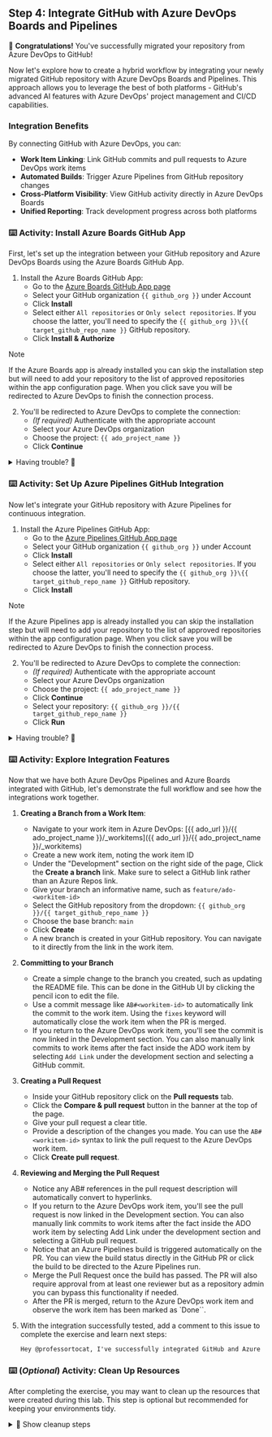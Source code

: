 ## Step 4: Integrate GitHub with Azure DevOps Boards and Pipelines

🎉 **Congratulations!** You've successfully migrated your repository from Azure DevOps to GitHub!

Now let's explore how to create a hybrid workflow by integrating your newly migrated GitHub repository with Azure DevOps Boards and Pipelines. This approach allows you to leverage the best of both platforms - GitHub's advanced AI features with Azure DevOps' project management and CI/CD capabilities.

### Integration Benefits

By connecting GitHub with Azure DevOps, you can:

- **Work Item Linking**: Link GitHub commits and pull requests to Azure DevOps work items
- **Automated Builds**: Trigger Azure Pipelines from GitHub repository changes
- **Cross-Platform Visibility**: View GitHub activity directly in Azure DevOps Boards
- **Unified Reporting**: Track development progress across both platforms

### ⌨️ Activity: Install Azure Boards GitHub App

First, let's set up the integration between your GitHub repository and Azure DevOps Boards using the Azure Boards GitHub App.

1. Install the Azure Boards GitHub App:
   - Go to the [Azure Boards GitHub App page](https://github.com/marketplace/azure-boards)
   - Select your GitHub organization `{{ github_org }}` under Account
   - Click **Install**
   - Select either `All repositories` or `Only select repositories`. If you choose the latter, you'll need to specify the `{{ github_org }}\{{ target_github_repo_name }}` GitHub repository.
   - Click **Install & Authorize**

> [!NOTE]
> If the Azure Boards app is already installed you can skip the installation step but will need to add your repository to the list of approved repositories within the app configuration page. When you click save you will be redirected to Azure DevOps to finish the connection process.

2. You'll be redirected to Azure DevOps to complete the connection:
   - _(If required)_ Authenticate with the appropriate account
   - Select your Azure DevOps organization
   - Choose the project: `{{ ado_project_name }}`
   - Click **Continue**

<details>
<summary>Having trouble? 🤷</summary><br/>

- Make sure you have admin permissions on both the GitHub repository and Azure DevOps project
- If the Azure Boards app isn't showing up, check that it's properly installed in your organization's settings
- If you have many GitHub repositories you may be prompted to select the specific repository you want to connect to Azure Boards.

</details>

### ⌨️ Activity: Set Up Azure Pipelines GitHub Integration

Now let's integrate your GitHub repository with Azure Pipelines for continuous integration.

1. Install the Azure Pipelines GitHub App:
   - Go to the [Azure Pipelines GitHub App page](https://github.com/marketplace/azure-pipelines)
   - Select your GitHub organization `{{ github_org }}` under Account
   - Click **Install**
   - Select either `All repositories` or `Only select repositories`. If you choose the latter, you'll need to specify the `{{ github_org }}\{{ target_github_repo_name }}` GitHub repository.
   - Click **Install**

> [!NOTE]
> If the Azure Pipelines app is already installed you can skip the installation step but will need to add your repository to the list of approved repositories within the app configuration page. When you click save you will be redirected to Azure DevOps to finish the connection process.

2. You'll be redirected to Azure DevOps to complete the connection:
   - _(If required)_ Authenticate with the appropriate account
   - Select your Azure DevOps organization
   - Choose the project: `{{ ado_project_name }}`
   - Click **Continue**
   - Select your repository: `{{ github_org }}/{{ target_github_repo_name }}`
   - Click **Run**

<details>
<summary>Having trouble? 🤷</summary><br/>

- Make sure you have admin permissions on both the GitHub repository and Azure DevOps project
- If the Azure Pipelines app isn't showing up, check that it's properly installed in your organization's settings
- If you are using a free Azure DevOps organization, ensure you have enough parallel jobs available for your builds. If your build fails due to "No hosted parallelism", you can still proceed with the rest of the exercise.

</details>

### ⌨️ Activity: Explore Integration Features

Now that we have both Azure DevOps Pipelines and Azure Boards integrated with GitHub, let's demonstrate the full workflow and see how the integrations work together.

1. **Creating a Branch from a Work Item**:

   - Navigate to your work item in Azure DevOps: [{{ ado_url }}/{{ ado_project_name }}/_workitems]({{ ado_url }}/{{ ado_project_name }}/\_workitems)
   - Create a new work item, noting the work item ID
   - Under the "Development" section on the right side of the page, Click the **Create a branch** link. Make sure to select a GitHub link rather than an Azure Repos link.
   - Give your branch an informative name, such as `feature/ado-<workitem-id>`
   - Select the GitHub repository from the dropdown: `{{ github_org }}/{{ target_github_repo_name }}`
   - Choose the base branch: `main`
   - Click **Create**
   - A new branch is created in your GitHub repository. You can navigate to it directly from the link in the work item.

1. **Committing to your Branch**

   - Create a simple change to the branch you created, such as updating the README file. This can be done in the GitHub UI by clicking the pencil icon to edit the file.
   - Use a commit message like `AB#<workitem-id>` to automatically link the commit to the work item. Using the `fixes` keyword will automatically close the work item when the PR is merged.
   - If you return to the Azure DevOps work item, you'll see the commit is now linked in the Development section. You can also manually link commits to work items after the fact inside the ADO work item by selecting `Add Link` under the development section and selecting a GitHub commit.

1. **Creating a Pull Request**

   - Inside your GitHub repository click on the **Pull requests** tab.
   - Click the **Compare & pull request** button in the banner at the top of the page.
   - Give your pull request a clear title.
   - Provide a description of the changes you made. You can use the `AB#<workitem-id>` syntax to link the pull request to the Azure DevOps work item.
   - Click **Create pull request**.

1. **Reviewing and Merging the Pull Request**

   - Notice any AB#<workitem-id> references in the pull request description will automatically convert to hyperlinks.
   - If you return to the Azure DevOps work item, you'll see the pull request is now linked in the Development section. You can also manually link commits to work items after the fact inside the ADO work item by selecting Add Link under the development section and selecting a GitHub pull request.
   - Notice that an Azure Pipelines build is triggered automatically on the PR. You can view the build status directly in the GitHub PR or click the build to be directed to the Azure Pipelines run.
   - Merge the Pull Request once the build has passed. The PR will also require approval from at least one reviewer but as a repository admin you can bypass this functionality if needed.
   - After the PR is merged, return to the Azure DevOps work item and observe the work item has been marked as `Done``.

1. With the integration successfully tested, add a comment to this issue to complete the exercise and learn next steps:

   ```md
   Hey @professortocat, I've successfully integrated GitHub and Azure DevOps!
   ```

### ⌨️ (_Optional_) Activity: Clean Up Resources

After completing the exercise, you may want to clean up the resources that were created during this lab. This step is optional but recommended for keeping your environments tidy.

<details>
<summary>🧹 Show cleanup steps</summary>

1. **Clean up Azure DevOps project**:

   ```bash
   cd ado/project
   terraform apply -destroy -var="ado_token=$ADO_PAT"
   ```

   You will be asked to confirm by writing `yes`.

1. **Delete the migrated GitHub repository**:

   - Navigate to the migrated repository on GitHub: https://github.com/{{ github_org }}/{{ target_github_repo_name }}
   - Go to repository `Settings` tab
   - Scroll down to the `Danger Zone` and click `Delete this repository`
   - Follow the prompts to confirm deletion

1. **Revoke GitHub migrator role**:

   ```bash
   gh ado2gh revoke-migrator-role --actor {{ login }} --actor-type USER --github-org {{ github_org }}
   ```

1. **Delete Azure DevOps Personal Access Token**:

   - Navigate to your Azure DevOps Organization
   - Find the token you created for this exercise and delete it

</details>
